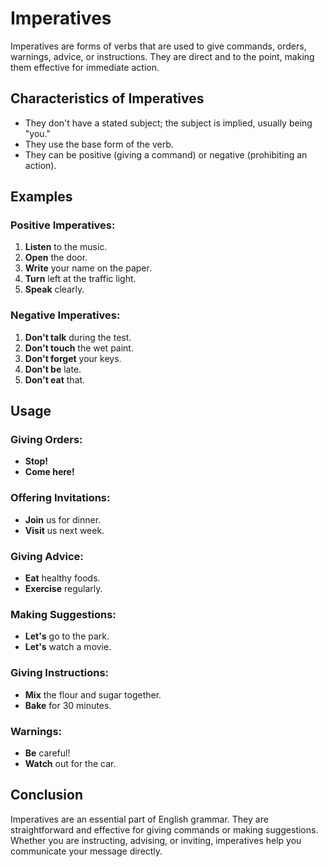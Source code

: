 # Imperatives

Imperatives are forms of verbs that are used to give commands, orders, warnings, advice, or instructions. They are direct and to the point, making them effective for immediate action.

## Characteristics of Imperatives
- They don't have a stated subject; the subject is implied, usually being "you."
- They use the base form of the verb.
- They can be positive (giving a command) or negative (prohibiting an action).

## Examples

### Positive Imperatives:
1. **Listen** to the music.
2. **Open** the door.
3. **Write** your name on the paper.
4. **Turn** left at the traffic light.
5. **Speak** clearly.

### Negative Imperatives:
1. **Don't talk** during the test.
2. **Don't touch** the wet paint.
3. **Don't forget** your keys.
4. **Don't be** late.
5. **Don't eat** that.

## Usage

### Giving Orders:
- **Stop!**
- **Come here!**

### Offering Invitations:
- **Join** us for dinner.
- **Visit** us next week.

### Giving Advice:
- **Eat** healthy foods.
- **Exercise** regularly.

### Making Suggestions:
- **Let's** go to the park.
- **Let's** watch a movie.

### Giving Instructions:
- **Mix** the flour and sugar together.
- **Bake** for 30 minutes.

### Warnings:
- **Be** careful!
- **Watch** out for the car.

## Conclusion
Imperatives are an essential part of English grammar. They are straightforward and effective for giving commands or making suggestions. Whether you are instructing, advising, or inviting, imperatives help you communicate your message directly.
